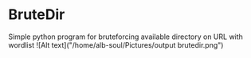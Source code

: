 # BruteDir
Simple python program for bruteforcing available directory on URL with wordlist
![Alt text]("/home/alb-soul/Pictures/output brutedir.png")
